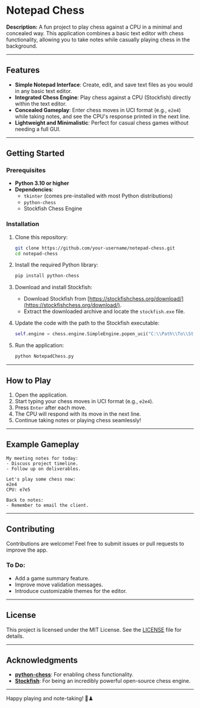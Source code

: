 # Notepad Chess

**Description:**
A fun project to play chess against a CPU in a minimal and concealed way. This application combines a basic text editor with chess functionality, allowing you to take notes while casually playing chess in the background.

---

## Features

- **Simple Notepad Interface**: Create, edit, and save text files as you would in any basic text editor.
- **Integrated Chess Engine**: Play chess against a CPU (Stockfish) directly within the text editor.
- **Concealed Gameplay**: Enter chess moves in UCI format (e.g., `e2e4`) while taking notes, and see the CPU's response printed in the next line.
- **Lightweight and Minimalistic**: Perfect for casual chess games without needing a full GUI.

---

## Getting Started

### Prerequisites

- **Python 3.10 or higher**
- **Dependencies**:
  - `tkinter` (comes pre-installed with most Python distributions)
  - `python-chess`
  - Stockfish Chess Engine

### Installation

1. Clone this repository:
   ```bash
   git clone https://github.com/your-username/notepad-chess.git
   cd notepad-chess
   ```

2. Install the required Python library:
   ```bash
   pip install python-chess
   ```

3. Download and install Stockfish:
   - Download Stockfish from [https://stockfishchess.org/download/](https://stockfishchess.org/download/).
   - Extract the downloaded archive and locate the `stockfish.exe` file.

4. Update the code with the path to the Stockfish executable:
   ```python
   self.engine = chess.engine.SimpleEngine.popen_uci("C:\\Path\\To\\Stockfish\\stockfish.exe")
   ```

5. Run the application:
   ```bash
   python NotepadChess.py
   ```

---

## How to Play

1. Open the application.
2. Start typing your chess moves in UCI format (e.g., `e2e4`).
3. Press `Enter` after each move.
4. The CPU will respond with its move in the next line.
5. Continue taking notes or playing chess seamlessly!

---

## Example Gameplay

```
My meeting notes for today:
- Discuss project timeline.
- Follow up on deliverables.

Let's play some chess now:
e2e4
CPU: e7e5

Back to notes:
- Remember to email the client.
```

---

## Contributing

Contributions are welcome! Feel free to submit issues or pull requests to improve the app.

### To Do:
- Add a game summary feature.
- Improve move validation messages.
- Introduce customizable themes for the editor.

---

## License

This project is licensed under the MIT License. See the [LICENSE](LICENSE) file for details.

---

## Acknowledgments

- **[python-chess](https://python-chess.readthedocs.io/)**: For enabling chess functionality.
- **[Stockfish](https://stockfishchess.org/)**: For being an incredibly powerful open-source chess engine.

---

Happy playing and note-taking! 📝♟️
